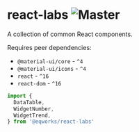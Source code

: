 # react-labs ![Master](https://github.com/EQWorks/react-labs/workflows/Master/badge.svg)

A collection of common React components.

Requires peer dependencies:

- `@material-ui/core` - `^4`
- `@material-ui/icons` - `^4`
- `react` - `^16`
- `react-dom` - `^16`

```js
import {
  DataTable,
  WidgetNumber,
  WidgetTrend,
} from '@eqworks/react-labs'
```
